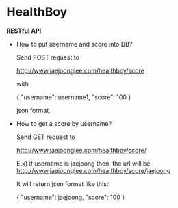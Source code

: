 # HealthBoy


**RESTful API**


* How to put username and score into DB?

	Send POST request to

	http://www.jaejoonglee.com/healthboy/score

	with

	{
		"username": username1,
		"score": 100
	}

	json format.


* How to get a score by username?

	Send GET request to

	http://www.jaejoonglee.com/healthboy/score/<username>

	E.x) if username is jaejoong then, the url will be http://www.jaejoonglee.com/healthboy/score/jaejoong

	It will return json format like this:

	{
		"username": jaejoong,
		"score": 100
	}


